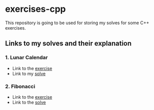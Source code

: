 # exercises-cpp
This repository is going to be used for storing my solves for some C++ exercises.

## Links to my solves and their explanation

### 1. **Lunar Calendar**

- Link to the [exercise](https://github.com/ViniciusKnop01/exercises-cpp/blob/main/lunarCalendar.md) 
- Link to my [solve](https://github.com/ViniciusKnop01/exercises-cpp/blob/main/lunarCalendar.cpp)

### 2. **Fibonacci**

- Link to the [exercise](https://github.com/ViniciusKnop01/exercises-cpp/blob/main/fibonacci.md)
- Link to the [solve](https://github.com/ViniciusKnop01/exercises-cpp/blob/main/fibonacci.cpp)